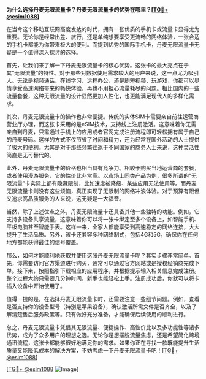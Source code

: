 **为什么选择丹麦无限流量卡？丹麦无限流量卡的优势在哪里？[[TG💪+ @esim1088](https://t.me/s/esim1088)]**

在当今这个移动互联网高度发达的时代，拥有一张优质的手机卡或流量卡显得尤为重要。无论你是经常出差、旅行，还是单纯想要享受更流畅的网络体验，一张合适的手机卡都能为你带来极大的便利。而提到优秀的国际手机卡，丹麦无限流量卡无疑是一个值得深入探讨的选择。

首先，让我们来了解一下丹麦无限流量卡的核心优势。这张卡的最大亮点在于其“无限流量”的特性。对于那些对数据使用需求较大的用户来说，这一点尤为吸引人。无论是视频通话、在线学习、远程办公，还是刷短视频、玩游戏，你都可以尽情享受高速网络带来的畅快体验，再也不用担心流量耗尽的问题。相比国内的一些流量套餐，这种无限流量的设计显然更加人性化，也更能满足现代人的多样化需求。

其次，丹麦无限流量卡的操作也非常便捷。传统的实体SIM卡需要亲自前往运营商营业厅办理，而这张卡采用的是eSIM技术，支持线上注册激活。这意味着你无需亲自到丹麦，只需通过手机上的应用或者官网完成注册流程即可轻松拥有属于自己的丹麦号码。这样的方式不仅节省了时间和精力，还为经常在国外活动的人士提供了极大的便利。尤其是对于那些频繁往返于不同国家的商务人士来说，这种灵活性简直是无可替代的。

此外，丹麦无限流量卡的价格也相当具有竞争力。相较于购买当地运营商的套餐，或者使用漫游服务，它的性价比非常高。以市场上同类产品为例，很多所谓的“无限流量”卡实际上都有隐藏限制，比如速度被降级、某些应用无法使用等。而丹麦无限流量卡则没有这些烦恼，真正实现了无限制的网络冲浪体验。对于预算有限但又追求高品质服务的人来说，这无疑是一大福音。

当然，除了上述优点之外，丹麦无限流量卡还具备其他一些独特的功能。例如，它支持多设备共享流量，这意味着你可以将一张卡绑定至多个设备上，如智能手机、平板电脑甚至智能手表。这样一来，全家人都能享受到高速稳定的网络连接，大大提升了生活品质。另外，该卡还兼容多种网络制式，包括4G和5G，确保你在任何地方都能获得最佳的信号覆盖。

那么，如何才能顺利地获取并使用这张丹麦无限流量卡呢？其实步骤非常简单。首先，你需要访问官方渠道进行购买，通常可以通过官方网站或是授权经销商完成下单。接下来，按照指引下载相应的应用程序，并根据提示输入相关信息完成注册。整个过程大约只需要几分钟时间，新手也能轻松上手。注册成功后，你就可以将卡插入设备中开始使用了。

值得一提的是，在选择丹麦无限流量卡时，还需要注意一些细节问题。例如，查看是否支持你的设备型号（特别是苹果设备），确认激活所需文件是否齐全，以及了解清楚售后服务政策等。只有做好充分准备，才能确保后续使用的顺利进行。

总之，丹麦无限流量卡凭借其无限流量、便捷操作、高性价比以及多功能性等诸多优势，成为了众多用户的理想之选。无论你是想摆脱流量焦虑，还是希望简化跨境通讯流程，这张卡都能够很好地满足你的需求。如果你正在寻找一款既能提升生活质量又能降低成本的解决方案，不妨考虑一下丹麦无限流量卡吧！[[TG💪+ @esim1088](https://t.me/s/esim1088)]

[[TG💪+ @esim1088](https://t.me/s/esim1088) ![Image](https://i.postimg.cc/4NQfJmqS/Snipaste-2025-05-13-00-14-12.png)]